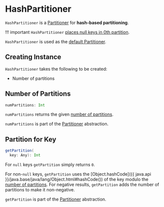 # HashPartitioner

`HashPartitioner` is a [Partitioner](Partitioner.md) for **hash-based partitioning**.

!!! important
    `HashPartitioner` [places null keys in 0th partition](#getPartition).

`HashPartitioner` is used as the [default Partitioner](Partitioner.md#defaultPartitioner).

## Creating Instance

`HashPartitioner` takes the following to be created:

* <span id="partitions"> Number of partitions

## <span id="numPartitions"> Number of Partitions

```scala
numPartitions: Int
```

`numPartitions` returns the given [number of partitions](#partitions).

`numPartitions` is part of the [Partitioner](Partitioner.md#numPartitions) abstraction.

## <span id="getPartition"> Partition for Key

```scala
getPartition(
  key: Any): Int
```

For `null` keys `getPartition` simply returns `0`.

For non-`null` keys, `getPartition` uses the [Object.hashCode]({{ java.api }}/java.base/java/lang/Object.html#hashCode()) of the key  modulo the [number of partitions](#numPartitions). For negative results, `getPartition` adds the number of partitions to make it non-negative.

`getPartition` is part of the [Partitioner](Partitioner.md#getPartition) abstraction.
